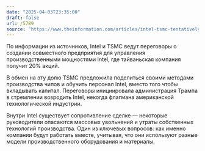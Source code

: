 ```yaml
---
date: "2025-04-03T23:35:00"
draft: false
url: /5789
source: "https://www.theinformation.com/articles/intel-tsmc-tentatively-agree-form-chipmaking-joint-venture?rc=ukjmk2"
---
```


По информации из источников, Intel и TSMC ведут переговоры о создании совместного предприятия для управления производственными мощностями Intel, где тайваньская компания получит 20% акций.

В обмен на эту долю TSMC предложила поделиться своими методами производства чипов и обучить персонал Intel, вместо того чтобы вкладывать капитал. Переговоры инициировала администрация Трампа в стремлении возродить Intel, некогда флагмана американской технологической индустрии.

Внутри Intel существует сопротивление сделке — некоторые руководители опасаются массовых увольнений и утраты собственных технологий производства. Один из ключевых вопросов: как именно компании будут работать вместе, учитывая, что они используют разные модели производственного оборудования и материалы.